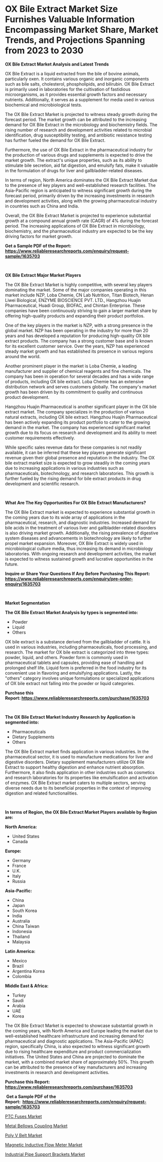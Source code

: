 <p><h1>OX Bile Extract Market Size Furnishes Valuable Information Encompassing Market Share, Market Trends, and Projections Spanning from 2023 to 2030</h1></p><p><strong>OX Bile Extract Market Analysis and Latest Trends</strong></p>
<p><p>OX Bile Extract is a liquid extracted from the bile of bovine animals, particularly oxen. It contains various organic and inorganic components such as bile salts, cholesterol, phospholipids, and bilirubin. OX Bile Extract is primarily used in laboratories for the cultivation of fastidious microorganisms, as it provides essential growth factors and necessary nutrients. Additionally, it serves as a supplement for media used in various biochemical and microbiological tests.</p><p>The OX Bile Extract Market is projected to witness steady growth during the forecast period. The market growth can be attributed to the increasing demand for OX Bile Extract in the microbiology and biochemistry fields. The rising number of research and development activities related to microbial identification, drug susceptibility testing, and antibiotic resistance testing has further fueled the demand for OX Bile Extract.</p><p>Furthermore, the use of OX Bile Extract in the pharmaceutical industry for the production of various drugs and supplements is expected to drive the market growth. The extract's unique properties, such as its ability to stimulate bile secretion, aid fat digestion, and emulsify fats, make it valuable in the formulation of drugs for liver and gallbladder-related diseases.</p><p>In terms of region, North America dominates the OX Bile Extract Market due to the presence of key players and well-established research facilities. The Asia-Pacific region is anticipated to witness significant growth during the forecast period, primarily driven by the increasing investments in research and development activities, along with the growing pharmaceutical industry in countries such as China and India.</p><p>Overall, the OX Bile Extract Market is projected to experience substantial growth at a compound annual growth rate (CAGR) of 4% during the forecast period. The increasing applications of OX Bile Extract in microbiology, biochemistry, and the pharmaceutical industry are expected to be the key driving factors for market growth.</p></p>
<p><strong>Get a Sample PDF of the Report:&nbsp; <a href="https://www.reliableresearchreports.com/enquiry/request-sample/1635703">https://www.reliableresearchreports.com/enquiry/request-sample/1635703</a></strong></p>
<p>&nbsp;</p>
<p><strong>OX Bile Extract Major Market Players</strong></p>
<p><p>The OX Bile Extract Market is highly competitive, with several key players dominating the market. Some of the major companies operating in this market include NZP, Loba Chemie, CN Lab Nutrition, Titan Biotech, Henan Liwei Biological, ENZYME BIOSCIENCE PVT. LTD., Hangzhou Huajin Pharmaceutical, Huadi Group, BIOFAC, and Chintan Enterprise. These companies have been continuously striving to gain a larger market share by offering high-quality products and expanding their product portfolios.</p><p>One of the key players in the market is NZP, with a strong presence in the global market. NZP has been operating in the industry for more than 20 years and has developed a reputation for producing high-quality OX bile extract products. The company has a strong customer base and is known for its excellent customer service. Over the years, NZP has experienced steady market growth and has established its presence in various regions around the world.</p><p>Another prominent player in the market is Loba Chemie, a leading manufacturer and supplier of chemical reagents and fine chemicals. The company has been in operation for several decades and has a wide range of products, including OX bile extract. Loba Chemie has an extensive distribution network and serves customers globally. The company's market growth has been driven by its commitment to quality and continuous product development.</p><p>Hangzhou Huajin Pharmaceutical is another significant player in the OX bile extract market. The company specializes in the production of various natural extracts, including OX bile extract. Hangzhou Huajin Pharmaceutical has been actively expanding its product portfolio to cater to the growing demand in the market. The company has experienced significant market growth due to its focus on research and development and its ability to meet customer requirements effectively.</p><p>While specific sales revenue data for these companies is not readily available, it can be inferred that these key players generate significant revenue given their global presence and reputation in the industry. The OX bile extract market size is expected to grow steadily in the coming years due to increasing applications in various industries such as pharmaceuticals, biotechnology, and research laboratories. This growth is further fueled by the rising demand for bile extract products in drug development and scientific research.</p></p>
<p>&nbsp;</p>
<p><strong>What Are The Key Opportunities For OX Bile Extract Manufacturers?</strong></p>
<p><p>The OX Bile Extract market is expected to experience substantial growth in the coming years due to its wide array of applications in the pharmaceutical, research, and diagnostic industries. Increased demand for bile acids in the treatment of various liver and gallbladder-related disorders is also driving market growth. Additionally, the rising prevalence of digestive system diseases and advancements in biotechnology are likely to further propel market expansion. Moreover, OX Bile Extract is widely used in microbiological culture media, thus increasing its demand in microbiology laboratories. With ongoing research and development activities, the market is expected to witness sustained growth and lucrative opportunities in the future.</p></p>
<p><strong>Inquire or Share Your Questions If Any Before Purchasing This Report: <a href="https://www.reliableresearchreports.com/enquiry/pre-order-enquiry/1635703">https://www.reliableresearchreports.com/enquiry/pre-order-enquiry/1635703</a></strong></p>
<p>&nbsp;</p>
<p><strong>Market Segmentation</strong></p>
<p><strong>The OX Bile Extract Market Analysis by types is segmented into:</strong></p>
<p><ul><li>Powder</li><li>Liquid</li><li>Others</li></ul></p>
<p><p>OX bile extract is a substance derived from the gallbladder of cattle. It is used in various industries, including pharmaceuticals, food processing, and research. The market for OX bile extract is categorized into three types: powder, liquid, and others. Powder form is commonly used in pharmaceutical tablets and capsules, providing ease of handling and prolonged shelf life. Liquid form is preferred in the food industry for its convenient use in flavoring and emulsifying applications. Lastly, the "others" category involves unique formulations or specialized applications of OX bile extract not falling into the powder or liquid categories.</p></p>
<p><strong>Purchase this Report:&nbsp;<a href="https://www.reliableresearchreports.com/purchase/1635703">https://www.reliableresearchreports.com/purchase/1635703</a></strong></p>
<p>&nbsp;</p>
<p><strong>The OX Bile Extract Market Industry Research by Application is segmented into:</strong></p>
<p><ul><li>Pharmaceuticals</li><li>Dietary Supplements</li><li>Others</li></ul></p>
<p><p>The OX Bile Extract market finds application in various industries. In the pharmaceutical sector, it is used to manufacture medications for liver and digestive disorders. Dietary supplement manufacturers utilize OX Bile Extract to support healthy digestion and enhance nutrient absorption. Furthermore, it also finds application in other industries such as cosmetics and research laboratories for its properties like emulsification and activation of enzymes. OX Bile Extract market caters to multiple sectors, serving diverse needs due to its beneficial properties in the context of improving digestion and related functionalities.</p></p>
<p>&nbsp;</p>
<p><strong>In terms of Region, the OX Bile Extract Market Players available by Region are:</strong></p>
<p>
    <p> <strong> North America: </strong>
        <ul>
            <li>United States</li>
            <li>Canada</li>
        </ul>
        </p> 
    <p> <strong> Europe: </strong>
        <ul>
            <li>Germany</li>
            <li>France</li>
            <li>U.K.</li>
            <li>Italy</li>
            <li>Russia</li>
        </ul>
        </p> 
    <p> <strong> Asia-Pacific: </strong>
        <ul>
            <li>China</li>
            <li>Japan</li>
            <li>South Korea</li>
            <li>India</li>
            <li>Australia</li>
            <li>China Taiwan</li>
            <li>Indonesia</li>
            <li>Thailand</li>
            <li>Malaysia</li>
        </ul>
        </p> 
    <p> <strong> Latin America: </strong>
        <ul>
            <li>Mexico</li>
            <li>Brazil</li>
            <li>Argentina Korea</li>
            <li>Colombia</li>
        </ul>
        </p> 
    <p> <strong> Middle East & Africa: </strong>
        <ul>
            <li>Turkey</li>
            <li>Saudi</li>
            <li>Arabia</li>
            <li>UAE</li>
            <li>Korea</li>
        </ul>
    </p>
    </p>
<p><p>The OX Bile Extract Market is expected to showcase substantial growth in the coming years, with North America and Europe leading the market due to well-established healthcare infrastructure and increasing demand for pharmaceutical and diagnostic applications. The Asia-Pacific (APAC) region, specifically China, is also expected to witness significant growth due to rising healthcare expenditure and product commercialization initiatives. The United States and China are projected to dominate the market, with a combined market share of approximately 50%. This growth can be attributed to the presence of key manufacturers and increasing investments in research and development activities.</p></p>
<p><strong>Purchase this Report: <a href="https://www.reliableresearchreports.com/purchase/1635703">https://www.reliableresearchreports.com/purchase/1635703</a></strong></p>
<p>&nbsp;<strong>Get a Sample PDF of the Report:&nbsp;&nbsp;<a href="https://www.reliableresearchreports.com/enquiry/request-sample/1635703">https://www.reliableresearchreports.com/enquiry/request-sample/1635703</a></strong></p>
<p><strong></strong></p>
<p><p><a href="https://medium.com/@loretamusaj85/ptc-fuses-market-competitive-analysis-market-trends-and-forecast-to-2030-0631ad7f7b89">PTC Fuses Market</a></p><p><a href="https://medium.com/@adellalesch/metal-bellows-coupling-market-size-and-market-trends-complete-industry-overview-2023-to-2030-6fd9aff2a4f9">Metal Bellows Coupling Market</a></p><p><a href="https://medium.com/@robbleannon/poly-v-belt-market-analysis-and-sze-forecasted-for-period-from-2023-to-2030-3e5f0926ac55">Poly V Belt Market</a></p><p><a href="https://medium.com/@russpollich/magnetic-inductive-flow-meter-market-share-evolution-and-market-growth-trends-2023-2030-a19da5b5754c">Magnetic Inductive Flow Meter Market</a></p><p><a href="https://medium.com/@lilakautzer2023/industrial-pipe-support-brackets-market-insights-into-market-cagr-market-trends-and-growth-b617eed1756b">Industrial Pipe Support Brackets Market</a></p></p>
